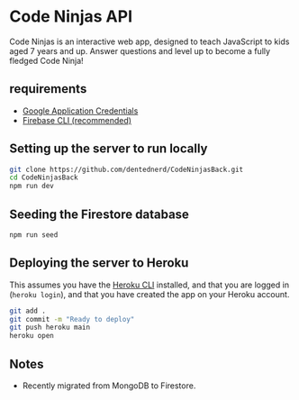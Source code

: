 # Code Ninjas API

Code Ninjas is an interactive web app, designed to teach JavaScript to kids aged 7 years and up. Answer questions and level up to become a fully fledged Code Ninja!

## requirements

- [Google Application Credentials](https://firebase.google.com/docs/admin/setup)
- [Firebase CLI  (recommended)](https://firebase.google.com/docs/cli)

## Setting up the server to run locally

```sh
git clone https://github.com/dentednerd/CodeNinjasBack.git
cd CodeNinjasBack
npm run dev
```

## Seeding the Firestore database

```sh
npm run seed
````

## Deploying the server to Heroku

This assumes you have the [Heroku CLI](https://devcenter.heroku.com/articles/heroku-cli) installed, and that you are logged in (`heroku login`), and that you have created the app on your Heroku account.

```bash
git add .
git commit -m "Ready to deploy"
git push heroku main
heroku open
```

## Notes

- Recently migrated from MongoDB to Firestore.
